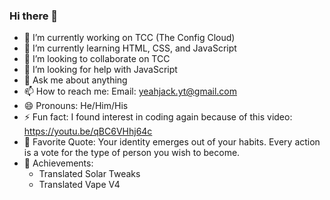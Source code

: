 ### Hi there 👋
- 🔭 I’m currently working on TCC (The Config Cloud)
- 🌱 I’m currently learning HTML, CSS, and JavaScript
- 👯 I’m looking to collaborate on TCC
- 🤔 I’m looking for help with JavaScript
- 💬 Ask me about anything
- 📫 How to reach me: Email: yeahjack.yt@gmail.com
- 😄 Pronouns: He/Him/His
- ⚡ Fun fact: I found interest in coding again because of this video: https://youtu.be/qBC6VHhj64c
- 💭 Favorite Quote: Your identity emerges out of your habits. Every action is a vote for the type of person you wish to become.
- 💪 Achievements:
  - Translated Solar Tweaks
  - Translated Vape V4

